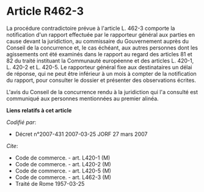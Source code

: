 # Article R462-3

La procédure contradictoire prévue à l'article L. 462-3 comporte la notification d'un rapport effectuée par le rapporteur
général aux parties en cause devant la juridiction, au commissaire du Gouvernement auprès du Conseil de la concurrence et, le
cas échéant, aux autres personnes dont les agissements ont été examinés dans le rapport au regard des articles 81 et 82 du
traité instituant la Communauté européenne et des articles L. 420-1, L. 420-2 et L. 420-5. Le rapporteur général fixe aux
destinataires un délai de réponse, qui ne peut être inférieur à un mois à compter de la notification du rapport, pour
consulter le dossier et présenter des observations écrites.

L'avis du Conseil de la concurrence rendu à la juridiction qui l'a consulté est communiqué aux personnes mentionnées au
premier alinéa.

**Liens relatifs à cet article**

_Codifié par_:

  - Décret n°2007-431 2007-03-25 JORF 27 mars 2007

_Cite_:

  - Code de commerce. - art. L420-1 (M)
  - Code de commerce. - art. L420-2 (M)
  - Code de commerce. - art. L420-5 (M)
  - Code de commerce. - art. L462-3 (M)
  - Traité de Rome 1957-03-25
